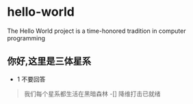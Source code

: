 # hello-world
The Hello World project is a time-honored tradition in computer programming
## 你好,这里是三体星系
* 1 不要回答
> 我们每个星系都生活在黑暗森林
-[] 降维打击已就绪

